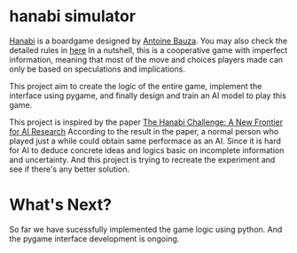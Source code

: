 # hanabi simulator
[Hanabi](https://boardgamegeek.com/boardgame/98778/hanabi) is a boardgame designed by [Antoine Bauza](https://boardgamegeek.com/boardgamedesigner/9714/antoine-bauza).
You may also check the detailed rules in [here](https://rnrgames.com/Content/RRGames/images/ProductRules/hanabiRules.pdf)
In a nutshell, this is a cooperative game with imperfect information, meaning that most of the move and choices players made can only be based on speculations and implications.

This project aim to create the logic of the entire game, implement the interface using pygame, and finally design and train an AI model to play this game.

This project is inspired by the paper [The Hanabi Challenge: A New Frontier for AI Research](https://arxiv.org/abs/1902.00506)
According to the result in the paper, a normal person who played just a while could obtain same performace as an AI. Since it is hard for AI to deduce concrete ideas and logics basic on incomplete information and uncertainty.
And this project is trying to recreate the experiment and see if there's any better solution.

# What's Next?
So far we have sucessfully implemented the game logic using python. And the pygame interface development is ongoing.
